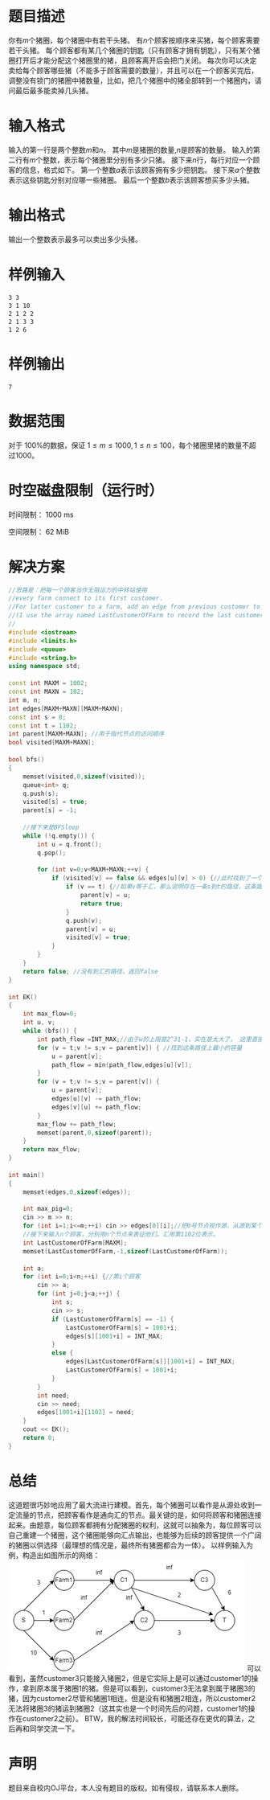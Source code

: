 # 题目描述
你有$m$个猪圈，每个猪圈中有若干头猪。 有$n$个顾客按顺序来买猪，每个顾客需要若干头猪。 每个顾客都有某几个猪圈的钥匙（只有顾客才拥有钥匙），只有某个猪圈打开后才能分配这个猪圈里的猪，且顾客离开后会把门关闭。
每次你可以决定卖给每个顾客哪些猪（不能多于顾客需要的数量），并且可以在一个顾客买完后，调整没有锁门的猪圈中猪数量，比如，把几个猪圈中的猪全部转到一个猪圈内，请问最后最多能卖掉几头猪。

# 输入格式
输入的第一行是两个整数$m$和$n$。 其中$m$是猪圈的数量,$n$是顾客的数量。
输入的第二行有$m$个整数，表示每个猪圈里分别有多少只猪。
接下来$n$行，每行对应一个顾客的信息，格式如下。
第一个整数$a$表示该顾客拥有多少把钥匙。
接下来$a$个整数表示这些钥匙分别对应哪一些猪圈。
最后一个整数$b$表示该顾客想买多少头猪。

# 输出格式
输出一个整数表示最多可以卖出多少头猪。

# 样例输入
```
3 3
3 1 10
2 1 2 2
2 1 3 3
1 2 6
```
# 样例输出
```
7
```
# 数据范围
对于 100%的数据，保证 $1\leq m \leq 1000, 1 \leq n \leq 100$，每个猪圈里猪的数量不超过$1000$。

# 时空磁盘限制（运行时）
时间限制： 1000 ms

空间限制： 62 MiB
# 解决方案
```cpp
//思路是：把每一个顾客当作无限运力的中转站使用
//every farm connect to its first customer. 
//For latter customer to a farm, add an edge from previous customer to him with capacity INT_MAX
//(I use the array named LastCustomerOfFarm to record the last customer)
//
#include <iostream>
#include <limits.h>
#include <queue>
#include <string.h>
using namespace std;
 
const int MAXM = 1002;
const int MAXN = 102;
int m, n;
int edges[MAXM+MAXN][MAXM+MAXN];
const int s = 0;
const int t = 1102;
int parent[MAXM+MAXN]; //用于指代节点的访问顺序
bool visited[MAXM+MAXN];

bool bfs()
{
    memset(visited,0,sizeof(visited));
    queue<int> q;
    q.push(s);
    visited[s] = true;
    parent[s] = -1;

    //接下来是BFSloop
    while (!q.empty()) {
        int u = q.front();
        q.pop();

        for (int v=0;v<MAXM+MAXN;++v) {
            if (visited[v] == false && edges[u][v] > 0) {//此时找到了一个可以更新距离信息的节点
                if (v == t) {//如果v等于汇，那么说明存在一条s到t的路径，这条路径被parent数组记录下来了。只需返回即可。
                    parent[v] = u;
                    return true;
                }
                q.push(v);
                parent[v] = u;
                visited[v] = true;
            }
        }
    }
    return false; //没有到汇的路径，返回false
}

int EK()
{
    int max_flow=0;
    int u, v;
    while (bfs()) {
        int path_flow =INT_MAX;//由于w的上限是2^31-1，实在是太大了， 这里直接调用limits库的INT_MAX
        for (v = t;v != s;v = parent[v]) { //找到这条路径上最小的容量
            u = parent[v];
            path_flow = min(path_flow,edges[u][v]);
        }
        for (v = t;v != s;v = parent[v]) {
            u = parent[v];
            edges[u][v] -= path_flow;
            edges[v][u] += path_flow;
        }
        max_flow += path_flow;
        memset(parent,0,sizeof(parent));
    }
    return max_flow;
}

int main()
{
    memset(edges,0,sizeof(edges));
    
    int max_pig=0;
    cin >> m >> n;
    for (int i=1;i<=m;++i) cin >> edges[0][i];//把0号节点视作源，从源到某个点代表猪圈的猪数
    //接下来输入n个顾客，分别用n个节点来表征他们。汇用第1102位表示。
    int LastCustomerOfFarm[MAXM];
    memset(LastCustomerOfFarm,-1,sizeof(LastCustomerOfFarm));

    int a;
    for (int i=0;i<n;++i) {//第i个顾客
        cin >> a;
        for (int j=0;j<a;++j) {
            int s;
            cin >> s;
            if (LastCustomerOfFarm[s] == -1) {
                LastCustomerOfFarm[s] = 1001+i;
                edges[s][1001+i] = INT_MAX;
            }
            else {
                edges[LastCustomerOfFarm[s]][1001+i] = INT_MAX;
                LastCustomerOfFarm[s] = 1001+i;
            }
        }
        int need;
        cin >> need;
        edges[1001+i][1102] = need;
    }
    cout << EK();
    return 0;
}
```
# 总结
这道题很巧妙地应用了最大流进行建模。首先，每个猪圈可以看作是从源处收到一定流量的节点，把顾客看作是通向汇的节点。最关键的是，如何将顾客和猪圈连接起来。由题意，每位顾客都拥有分配猪圈的权利，这就可以抽象为，每位顾客可以自己重建一个猪圈，这个猪圈能够向汇点输出，也能够为后续的顾客提供一个广阔的猪圈以供选择（最理想的情况是，最终所有猪圈都合为一体）。
以样例输入为例，构造出如图所示的网络：![link](./example.png)
可以看到，虽然customer3只能接入猪圈2，但是它实际上是可以通过customer1的操作，拿到原本属于猪圈1的猪。但是可以看到，customer3无法拿到属于猪圈3的猪，因为customer2尽管和猪圈1相连，但是没有和猪圈2相连，所以customer2无法将猪圈3的猪运到猪圈2（这其实也是一个时间先后的问题，customer1的操作在customer2之前）。
BTW，我的解法时间较长，可能还存在更优的算法，之后再和同学交流一下。
# 声明
题目来自校内OJ平台，本人没有题目的版权。如有侵权，请联系本人删除。
